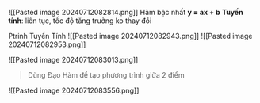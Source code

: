 ![[Pasted image 20240712082814.png]]
Hàm bậc nhất
	**y = ax + b**
**Tuyến tính**: liên tục, tốc độ tăng trưởng ko thay đổi 

Ptrinh Tuyến Tính
![[Pasted image 20240712082943.png]]
![[Pasted image 20240712082953.png]]


![[Pasted image 20240712083013.png]]
> Dùng Đạo Hàm để tạo phương trình giữa 2 điểm 

![[Pasted image 20240712083556.png]]